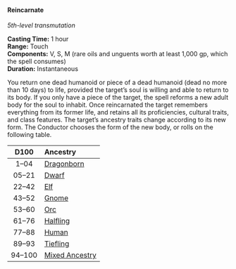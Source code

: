 #### Reincarnate
<!-- TODO Check and tag this spell-->
<!-- markdownlint-disable-next-line no-emphasis-as-heading -->
_5th-level transmutation_

**Casting Time:** 1 hour \
**Range:** Touch \
**Components:** V, S, M (rare oils and unguents worth at least 1,000 gp, which the spell consumes) \
**Duration:** Instantaneous

You return one dead humanoid or piece of a dead humanoid (dead no more than 10 days) to life, provided the target’s soul is willing and able to return to its body.
If you only have a piece of the target, the spell reforms a new adult body for the soul to inhabit.
Once reincarnated the target remembers everything from its former life, and retains all its proficiencies, cultural traits, and class features.
The target’s ancestry traits change according to its new form.
The Conductor chooses the form of the new body, or rolls on the following table.

|  D100  | Ancestry                                         |
|:------:|:-------------------------------------------------|
|  1–04  | [Dragonborn](#Dragonborn_dragonborn)             |
| 05–21  | [Dwarf](#Dwarf_dwarf)                            |
| 22–42  | [Elf](#Elf_elf)                                  |
| 43–52  | [Gnome](#Gnome_gnome)                            |
| 53–60  | [Orc](#Orc_orc)                                  |
| 61–76  | [Halfling](#Halfling_halfling)                   |
| 77–88  | [Human](#Human_human)                            |
| 89–93  | [Tiefling](#Tiefling_tiefling)                   |
| 94–100 | [Mixed Ancestry](#Mixed_Ancestry_mixed_ancestry) |
